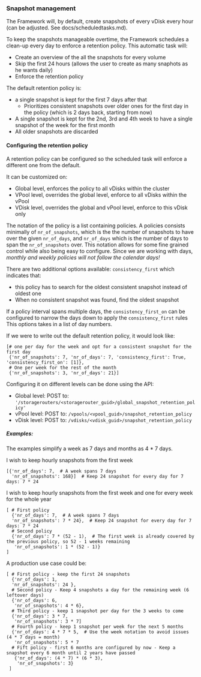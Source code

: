 ### Snapshot management
The Framework will, by default, create snapshots of every vDisk every hour 
(can be adjusted. See docs/scheduledtasks.md).

To keep the snapshots manageable overtime, the Framework schedules a clean-up every day to enforce a retention policy.
This automatic task will:
- Create an overview of the all the snapshots for every volume
- Skip the first 24 hours (allows the user to create as many snaphots as he wants daily)
- Enforce the retention policy

The default retention policy is:
- a single snapshot is kept for the first 7 days after that
    - Prioritizes consistent snapshots over older ones for the first day in the policy
     (which is 2 days back, starting from now)
- A single snapshot is kept for the 2nd, 3rd and 4th week to have a single snapshot of the week for the first month
- All older snapshots are discarded

#### Configuring the retention policy
A retention policy can be configured so the scheduled task will enforce a different one from the default.

It can be customized on:
- Global level, enforces the policy to all vDisks within the cluster
- VPool level, overrides the global level, enforce to all vDisks within the vPool
- VDisk level, overrides the global and vPool level, enforce to this vDisk only

The notation of the policy is a list containing policies. A policies consists minimally of `nr_of_snapshots`, which
is the the number of snapshots  to have over the given `nr_of_days`, and `nr_of_days` which is the number of days to span
the `nr_of_snapshots` over. This notation allows for some fine grained control while also being easy to configure.
Since we are working with days, *monthly and weekly policies will not follow the calendar days!*

There are two additional options available: `consistency_first` 
which indicates that:
- this policy has to search for the oldest consistent snapshot instead of oldest one
- When no consistent snapshot was found, find the oldest snapshot

If a policy interval spans multiple days, the `consistency_first_on` can be configured to narrow the days down 
to apply the `consistency_first` rules
This options takes in a list of day numbers.


If we were to write out the default retention policy, it would look like:
```
[# one per day for the week and opt for a consistent snapshot for the first day
 {'nr_of_snapshots': 7, 'nr_of_days': 7, 'consistency_first': True, 'consistency_first_on': [1]},
 # One per week for the rest of the month
 {'nr_of_snapshots': 3, 'nr_of_days': 21}]
```

Configuring it on different levels can be done using the API:
- Global level: POST to: `'/storagerouters/<storagerouter_guid>/global_snapshot_retention_policy'`
- vPool level: POST to: `/vpools/<vpool_guid>/snapshot_retention_policy`
- vDisk level: POST to: `/vdisks/<vdisk_guid>/snapshot_retention_policy`

##### Examples:
The examples simplify a week as 7 days and months as 4 * 7 days.

I wish to keep hourly snapshots from the first week
```
[{'nr_of_days': 7,  # A week spans 7 days
  'nr_of_snapshots': 168}]  # Keep 24 snapshot for every day for 7 days: 7 * 24
```
I wish to keep hourly snapshots from the first week and one for every week for the whole year
```
[ # First policy
  {'nr_of_days': 7,  # A week spans 7 days
  'nr_of_snapshots': 7 * 24},  # Keep 24 snapshot for every day for 7 days: 7 * 24
  # Second policy
  {'nr_of_days': 7 * (52 - 1),  # The first week is already covered by the previous policy, so 52 - 1 weeks remaining
   'nr_of_snapshots': 1 * (52 - 1)}
]
```

A production use case could be:
```
[ # First policy - keep the first 24 snapshots
  {'nr_of_days': 1,
  'nr_of_snapshots': 24 },
  # Second policy - Keep 4 snapshots a day for the remaining week (6 leftover days)
  {'nr_of_days': 6,
   'nr_of_snapshots': 4 * 6},
  # Third policy - keep 1 snapshot per day for the 3 weeks to come
  {'nr_of_days': 3 * 7,
   'nr_of_snapshots': 3 * 7]
  # Fourth policy - keep 1 snapshot per week for the next 5 months
  {'nr_of_days': 4 * 7 * 5,  # Use the week notation to avoid issues (4 * 7 days = month)
   'nr_of_snapshots': 5 * 7
  # Fift policy - first 6 months are configured by now - Keep a snapshot every 6 month until 2 years have passed
   {'nr_of_days': (4 * 7) * (6 * 3),
    'nr_of_snapshots': 3}
 ] 
   ```